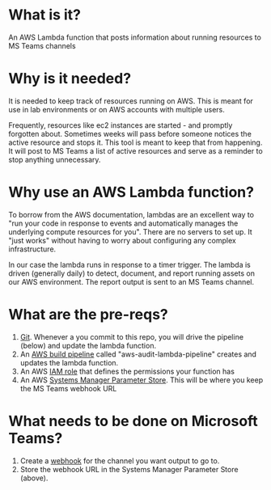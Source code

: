 # What is it?
An AWS Lambda function that posts information about running resources to MS Teams channels

# Why is it needed? 
It is needed to keep track of resources running on AWS.  This is meant for use in lab environments or on AWS accounts with multiple users.  

Frequently, resources like ec2 instances are started - and promptly forgotten about.  Sometimes weeks will pass before someone notices 
the active resource and stops it.  This tool is meant to keep that from happening.  It will post to MS Teams a list of active resources and serve 
as a reminder to stop anything unnecessary.

# Why use an AWS Lambda function?
To borrow from the AWS documentation, lambdas are an excellent way to "run your code in response to events and automatically manages the underlying compute resources for you".  There are no servers to set up.  It "just works" without having to worry about configuring any complex infrastructure.  

In our case the lambda runs in response to a timer trigger.  The lambda is driven (generally daily) to detect, document, and report running assets on our AWS environment. The report output is sent to an MS Teams channel.   

# What are the pre-reqs?
1. [Git][11].  Whenever a you commit to this repo, you will drive the pipeline (below) and update the lambda function.
1. An [AWS build pipeline][12] called "aws-audit-lambda-pipeline" creates and updates  the lambda function. 
1. An AWS [IAM role][14] that defines the permissions your function has 
1. An AWS [Systems Manager Parameter Store][15]. This will be where you keep the MS Teams webhook URL

# What needs to be done on Microsoft Teams?
1. Create a [webhook][16] for the channel you want output to go to. 
1. Store the webhook URL in the Systems Manager Parameter Store (above).

[11]: https://git-scm.com/book/en/v2/Getting-Started-Installing-Git
[12]: https://docs.aws.amazon.com/lambda/latest/dg/build-pipeline.html
[14]: https://docs.aws.amazon.com/lambda/latest/dg/access-control-identity-based.html
[15]: https://aws.amazon.com/blogs/compute/sharing-secrets-with-aws-lambda-using-aws-systems-manager-parameter-store/
[16]: https://docs.microsoft.com/en-us/outlook/actionable-messages/send-via-connectors
